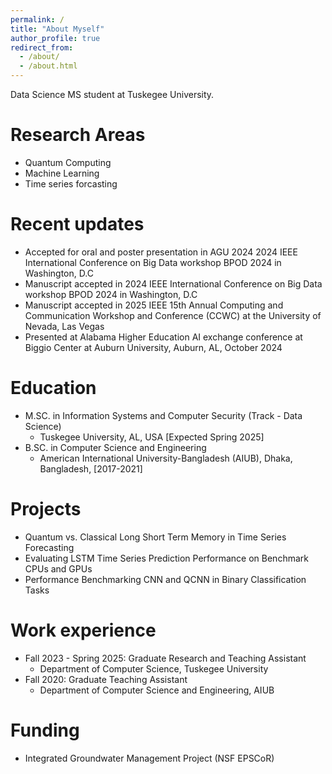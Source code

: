 ```yaml
---
permalink: /
title: "About Myself"
author_profile: true
redirect_from: 
  - /about/
  - /about.html
---
```


Data Science MS student at Tuskegee University.


Research Areas
======

* Quantum Computing
* Machine Learning
* Time series forcasting
  
Recent updates 
======
* Accepted for oral and poster presentation in AGU 2024 2024 IEEE International Conference on Big Data workshop BPOD 2024 in Washington, D.C
* Manuscript accepted in 2024 IEEE International Conference on Big Data workshop BPOD 2024 in Washington, D.C
* Manuscript accepted in 2025 IEEE 15th Annual Computing and Communication Workshop and Conference (CCWC) at the University of Nevada, Las Vegas
* Presented at Alabama Higher Education AI exchange conference at Biggio Center at Auburn University, Auburn, AL, October 2024

Education
======
* M.SC. in Information Systems and Computer Security (Track - Data Science)
	* Tuskegee University, AL, USA  [Expected Spring 2025]
* B.SC. in Computer Science and Engineering
	* American International University-Bangladesh (AIUB), Dhaka, Bangladesh, [2017-2021]

Projects
======

* Quantum vs. Classical Long Short Term Memory in Time Series Forecasting
* Evaluating LSTM Time Series Prediction Performance on Benchmark CPUs and GPUs
* Performance Benchmarking CNN and QCNN in Binary Classification Tasks


Work experience
======
* Fall 2023 - Spring 2025: Graduate Research and Teaching Assistant 
  * Department of Computer Science, Tuskegee University
* Fall 2020: Graduate Teaching Assistant 
  * Department of Computer Science and Engineering, AIUB
    
Funding
======
* Integrated Groundwater Management Project​ (NSF EPSCoR)
